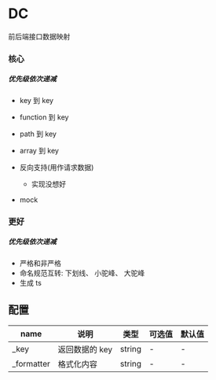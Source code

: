 # DC

前后端接口数据映射

### 核心

##### 优先级依次递减

- key 到 key
- function 到 key
- path 到 key
- array 到 key
- 反向支持(用作请求数据)

  - 实现没想好

- mock

### 更好

##### 优先级依次递减

- 严格和非严格
- 命名规范互转: 下划线、 小驼峰、 大驼峰
- 生成 ts

## 配置

<!-- * 私有属性前缀 -->

| name        | 说明           | 类型   | 可选值 | 默认值 |
| ----------- | -------------- | ------ | ------ | ------ |
| \_key       | 返回数据的 key | string | -      | -      |
| \_formatter | 格式化内容     | string | -      | -      |
